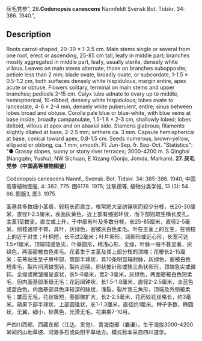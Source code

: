 灰毛党参",
28.**Codonopsis canescens** Nannfeldt Svensk Bot. Tidskr. 34: 386. 1940.",

## Description
Roots carrot-shaped, 20-30 × 1-2.5 cm. Main stems single or several from one root, erect or ascending, 25-85 cm tall, leafy in middle part; branches mostly aggregated in middle part, leafy, usually sterile, densely white villous. Leaves on main stems alternate, those on branches subopposite; petiole less than 2 mm; blade ovate, broadly ovate, or subcordate, 1-1.5 × 0.5-1.2 cm, both surfaces densely white hispidulous, margin entire, apex acute or obtuse. Flowers solitary, terminal on main stems and upper branches; pedicels 2-15 cm. Calyx tube adnate to ovary up to middle, hemispherical, 10-ribbed, densely white hispidulous; lobes ovate to lanceolate, 4-6 × 2-4 mm, densely white puberulent, entire; sinus between lobes broad and obtuse. Corolla pale blue or blue-white, with blue veins at base inside, broadly campanulate, 1.5-1.8 × 2-3 cm, shallowly lobed; lobes deltoid, villous at apex and on abaxial side. Stamens glabrous; filaments slightly dilated at base, 2-2.5 mm; anthers ca. 3 mm. Capsule hemispherical at base, conical toward apex, 0.8-1.5 cm. Seeds numerous, brown-yellow, ellipsoid or oblong, ca. 1 mm, smooth. Fl. Jun-Sep, fr. Sep-Oct.
  "Statistics": "● Grassy slopes, sunny or stony river terraces; 3000-4200 m. S Qinghai (Nangqên, Yushu), NW Sichuan, E Xizang (Gonjo, Jomda, Markam).
**27. 灰毛党参（中国高等植物图鉴）**

Codonopsis canescens Nannf., Svensk. Bot. Tidskr. 34: 385-386. 1940; 中国高等植物图鉴, 4: 382. 775. 图6178. 1975; 沈联德等, 植物分类学报, 13 (3): 54. 66. 图版3, 图3. 1975.

茎基具多数细小茎痕，较粗长而直立，根常肥大呈纺锤状而较少分枝，长20-30厘米，直径1-2.5厘米，表面灰黄色，近上部有细密环纹，而下部则疏生横长皮孔。主茎1至数支。直立或上升，于中部有叶及多数分枝，长25-85厘米，直径2-5毫米，侧枝通常不育，具叶，灰绿色，密被灰白色柔毛。叶在主茎上的互生，在侧枝上的近于对生；叶柄短，长不过2毫米；叶片卵形，阔卵形或近心形，长宽可达1.5×1厘米，顶端钝或急尖，叶基圆形，稀浅心形，全缘，叶脉一般不甚显著，灰绿色，两面密被白色柔毛。花着生于主茎及其上部分枝的顶端；花梗长2-15厘米；花萼贴生至子房中部，筒部半球状，具10条明显辐射脉，灰绿色，密被白色短柔毛，裂片间湾缺宽钝，裂片远隔，卵状披针形或狭三角状卵形，顶端急尖或微钝，全缘或微皱缩呈波状，长5-6毫米，宽2-3毫米，灰绿色，两面密被白色短柔毛，但内面基部渐趋无毛；花冠阔钟状，长1.5-1.8厘米，直径2-2.5厘米，淡蓝色或蓝白色，内面基部具色泽较深的脉纹，浅裂，裂片宽三角形，顶端及外侧被柔毛；雄蕊无毛，花丝极短，基部微扩大，长2-2.5毫米，花药较花丝略长，约3毫米。蒴果下部半球状，上部圆锥状，长1-1.3厘米，直径约1厘米。种子多数，椭圆状，无翼，细小，棕黄色，光滑无毛。花果期7-10月。

产四川西部、西藏东部（江达、贡觉）、青海南部（囊谦）。生于海拔3000-4200米间的山地草坡、河滩多石或向阳干旱地方。模式标本采自四川道孚。
